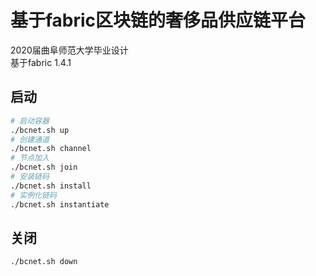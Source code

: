 # 基于fabric区块链的奢侈品供应链平台
2020届曲阜师范大学毕业设计  
基于fabric 1.4.1  
## 启动
```bash
# 启动容器
./bcnet.sh up
# 创建通道
./bcnet.sh channel
# 节点加入
./bcnet.sh join
# 安装链码
./bcnet.sh install
# 实例化链码
./bcnet.sh instantiate
```
## 关闭
```bash
./bcnet.sh down
```
